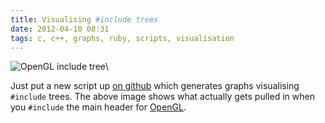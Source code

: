 ```yaml
---
title: Visualising #include trees
date: 2012-04-10 08:31
tags: c, c++, graphs, ruby, scripts, visualisation
---
```


![OpenGL include tree](http://files.dpwright.com/opengl-includes.png)\ 

Just put a new script up [on github][1] which generates graphs visualising
<code>#include</code> trees.  The above image shows what actually gets pulled in
when you <code>#include</code> the main header for [OpenGL][2].

[1]: https://github.com/vitei/generate-include-graph.rb
[2]: http://www.opengl.org/
